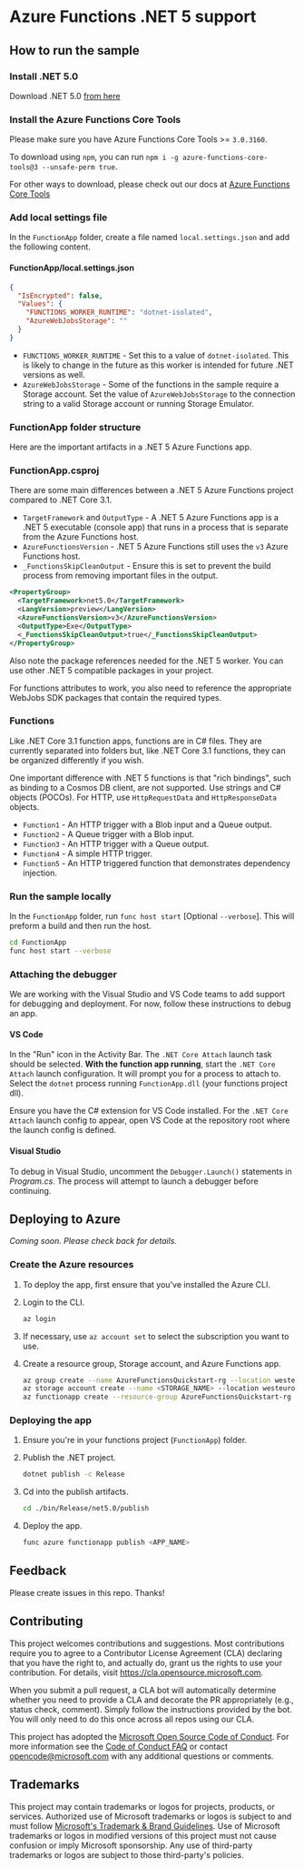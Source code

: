 # Azure Functions .NET 5 support

## How to run the sample

### Install .NET 5.0
Download .NET 5.0 [from here](https://dotnet.microsoft.com/download/dotnet/5.0)

### Install the Azure Functions Core Tools
Please make sure you have Azure Functions Core Tools >= `3.0.3160`.

To download using `npm`, you can run  `npm i -g azure-functions-core-tools@3 --unsafe-perm true`.

For other ways to download, please check out our docs at [Azure Functions Core Tools](https://github.com/Azure/azure-functions-core-tools)

### Add local settings file

In the `FunctionApp` folder, create a file named `local.settings.json` and add the following content.

#### FunctionApp/local.settings.json

```json
{
  "IsEncrypted": false,
  "Values": {
    "FUNCTIONS_WORKER_RUNTIME": "dotnet-isolated",
    "AzureWebJobsStorage": ""
  }
}
```

* `FUNCTIONS_WORKER_RUNTIME` - Set this to a value of `dotnet-isolated`. This is likely to change in the future as this worker is intended for future .NET versions as well.
* `AzureWebJobsStorage` - Some of the functions in the sample require a Storage account. Set the value of `AzureWebJobsStorage` to the connection string to a valid Storage account or running Storage Emulator.

### FunctionApp folder structure

Here are the important artifacts in a .NET 5 Azure Functions app.

### FunctionApp.csproj

There are some main differences between a .NET 5 Azure Functions project compared to .NET Core 3.1.

* `TargetFramework` and `OutputType` - A .NET 5 Azure Functions app is a .NET 5 executable (console app) that runs in a process that is separate from the Azure Functions host.
* `AzureFunctionsVersion` - .NET 5 Azure Functions still uses the `v3` Azure Functions host.
* `_FunctionsSkipCleanOutput` - Ensure this is set to prevent the build process from removing important files in the output.

```xml
<PropertyGroup>
  <TargetFramework>net5.0</TargetFramework>
  <LangVersion>preview</LangVersion>
  <AzureFunctionsVersion>v3</AzureFunctionsVersion>
  <OutputType>Exe</OutputType>
  <_FunctionsSkipCleanOutput>true</_FunctionsSkipCleanOutput>
</PropertyGroup>
```

Also note the package references needed for the .NET 5 worker. You can use other .NET 5 compatible packages in your project.

For functions attributes to work, you also need to reference the appropriate WebJobs SDK packages that contain the required types.

### Functions

Like .NET Core 3.1 function apps, functions are in C# files. They are currently separated into folders but, like .NET Core 3.1 functions, they can be organized differently if you wish.

One important difference with .NET 5 functions is that "rich bindings", such as binding to a Cosmos DB client, are not supported. Use strings and C# objects (POCOs). For HTTP, use `HttpRequestData` and `HttpResponseData` objects.

* `Function1` - An HTTP trigger with a Blob input and a Queue output.
* `Function2` - A Queue trigger with a Blob input.
* `Function3` - An HTTP trigger with a Queue output.
* `Function4` - A simple HTTP trigger.
* `Function5` - An HTTP triggered function that demonstrates dependency injection.

### Run the sample locally

In the `FunctionApp` folder, run `func host start` [Optional `--verbose`]. This will preform a build and then run the host.

```bash
cd FunctionApp
func host start --verbose
```

### Attaching the debugger

We are working with the Visual Studio and VS Code teams to add support for debugging and deployment. For now, follow these instructions to debug an app.

#### VS Code

In the "Run" icon in the Activity Bar. The `.NET Core Attach` launch task should be selected. **With the function app running**, start the `.NET Core Attach` launch configuration. It will prompt you for a process to attach to. Select the `dotnet` process running `FunctionApp.dll` (your functions project dll).

Ensure you have the C# extension for VS Code installed. For the `.NET Core Attach` launch config to appear, open VS Code at the repository root where the launch config is defined.

#### Visual Studio

To debug in Visual Studio, uncomment the `Debugger.Launch()` statements in *Program.cs*. The process will attempt to launch a debugger before continuing.

## Deploying to Azure

*Coming soon. Please check back for details.*

### Create the Azure resources

1. To deploy the app, first ensure that you've installed the Azure CLI. 

1. Login to the CLI.

    ```bash
    az login
    ```

1. If necessary, use `az account set` to select the subscription you want to use.
  
1. Create a resource group, Storage account, and Azure Functions app.

    ```bash
    az group create --name AzureFunctionsQuickstart-rg --location westeurope
    az storage account create --name <STORAGE_NAME> --location westeurope --resource-group AzureFunctionsQuickstart-rg --sku Standard_LRS
    az functionapp create --resource-group AzureFunctionsQuickstart-rg --consumption-plan-location westeurope --runtime dotnet --functions-version 3 --name <APP_NAME> --storage-account <STORAGE_NAME>
    ```

### Deploying the app

1. Ensure you're in your functions project (`FunctionApp`) folder.

2. Publish the .NET project.

   ```bash
   dotnet publish -c Release
   ```

3. Cd into the publish artifacts.

   ```bash
   cd ./bin/Release/net5.0/publish
   ```

4. Deploy the app.

    ```bash
    func azure functionapp publish <APP_NAME>
    ```

## Feedback

Please create issues in this repo. Thanks!

## Contributing

This project welcomes contributions and suggestions.  Most contributions require you to agree to a
Contributor License Agreement (CLA) declaring that you have the right to, and actually do, grant us
the rights to use your contribution. For details, visit https://cla.opensource.microsoft.com.

When you submit a pull request, a CLA bot will automatically determine whether you need to provide
a CLA and decorate the PR appropriately (e.g., status check, comment). Simply follow the instructions
provided by the bot. You will only need to do this once across all repos using our CLA.

This project has adopted the [Microsoft Open Source Code of Conduct](https://opensource.microsoft.com/codeofconduct/).
For more information see the [Code of Conduct FAQ](https://opensource.microsoft.com/codeofconduct/faq/) or
contact [opencode@microsoft.com](mailto:opencode@microsoft.com) with any additional questions or comments.

## Trademarks

This project may contain trademarks or logos for projects, products, or services. Authorized use of Microsoft 
trademarks or logos is subject to and must follow 
[Microsoft's Trademark & Brand Guidelines](https://www.microsoft.com/en-us/legal/intellectualproperty/trademarks/usage/general).
Use of Microsoft trademarks or logos in modified versions of this project must not cause confusion or imply Microsoft sponsorship.
Any use of third-party trademarks or logos are subject to those third-party's policies.

